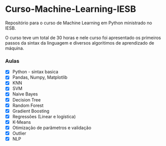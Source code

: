 # Curso-Machine-Learning-IESB
<p> Repositório para o curso de Machine Learning em Python ministrado no IESB. </p>
O curso teve um total de 30 horas e nele curso foi apresentado os primeiros passos da sintax da linguagem e diversos algoritimos de aprendizado de máquina.

### Aulas

- [x] Python - sintax basica
- [x] Pandas, Numpy, Matplotlib
- [x] KNN
- [X] SVM
- [X] Naive Bayes
- [X] Decision Tree
- [X] Random Forest
- [X] Gradient Boosting
- [X] Regressões (Linear e logística)
- [X] K-Means
- [X] Otimização de parâmetros e validação
- [X] Outlier
- [X] NLP
